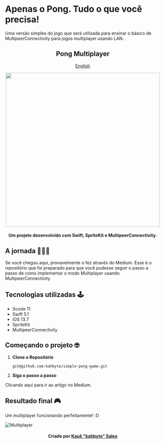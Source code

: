 # Apenas o Pong. Tudo o que você precisa!
Uma versão simples do jogo que será utilizada para ensinar o básico de MultipeerConnectivity para jogos multiplayer usando LAN.

<div align = "center">
<h2> Pong Multiplayer </h2>
    
[English](https://github.com/kahbyte/simple-pong-game/blob/master/READMEus-en.md)

<img src="https://i.pinimg.com/originals/0b/d8/6c/0bd86c5869de63194cabe87431956673.png" width="500" height="500" />
    
<h4>Um projeto desenvolvido com Swift, SpriteKit e MultipeerConnectivity.</h4>
</div>

## A jornada 👨🏽‍💻
Se você chegou aqui, provavelmente o fez através do Medium. Esse é o repositório que foi preparado para que você pudesse seguir o passo a passo de como implementar o modo Multiplayer usando MultipeerConnectivity. 

## Tecnologias utilizadas 🕹
* Xcode 11
* Swift 5.1
* iOS 13.7
* SpriteKit
* MultipeerConnectivity

## Começando o projeto 🤓
1. **Clone o Repositório**

    ```shell
    git@github.com:kahbyte/simple-pong-game.git
    ```
    
2. **Siga o passo a passo**

Clicando aqui para ir ao artigo no Medium.

## Resultado final 🎮

Um multiplayer funcionando perfeitamente! :D

![Multiplayer](https://i.pinimg.com/originals/b0/5a/1b/b05a1bd15645ef68e91ccd7a5fc1014d.gif)

<h4 align="center">
    Criado por <a href="https://www.linkedin.com/in/kahbyte/"> Kauê "kahbyte" Sales </a>
</h4>
